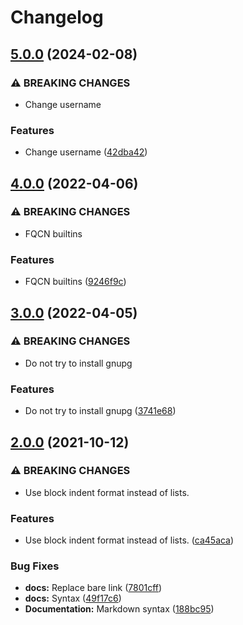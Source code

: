 # Changelog

## [5.0.0](https://github.com/agl4/ansible-role-gnupg/compare/v4.0.0...v5.0.0) (2024-02-08)


### ⚠ BREAKING CHANGES

* Change username

### Features

* Change username ([42dba42](https://github.com/agl4/ansible-role-gnupg/commit/42dba42946c1693028355974ff280a193fdf5ce1))

## [4.0.0](https://github.com/agl4/ansible-role-gnupg/compare/v3.0.0...v4.0.0) (2022-04-06)


### ⚠ BREAKING CHANGES

* FQCN builtins

### Features

* FQCN builtins ([9246f9c](https://github.com/agl4/ansible-role-gnupg/commit/9246f9cd5245dde5e9652e2c8aa076f0840b5e21))

## [3.0.0](https://www.github.com/agl4/ansible-role-gnupg/compare/v2.0.0...v3.0.0) (2022-04-05)


### ⚠ BREAKING CHANGES

* Do not try to install gnupg

### Features

* Do not try to install gnupg ([3741e68](https://www.github.com/agl4/ansible-role-gnupg/commit/3741e68211839d7b819a1d3f852c8a354881c678))

## [2.0.0](https://www.github.com/agl4/ansible-role-gnupg/compare/v1.0.2...v2.0.0) (2021-10-12)


### ⚠ BREAKING CHANGES

* Use block indent format instead of lists.

### Features

* Use block indent format instead of lists. ([ca45aca](https://www.github.com/agl4/ansible-role-gnupg/commit/ca45aca56aced6d5ddb50ef955b462d8c8727ad0))


### Bug Fixes

* **docs:** Replace bare link ([7801cff](https://www.github.com/agl4/ansible-role-gnupg/commit/7801cff968adf464ff0c81c0f16be0d4a9fd7cac))
* **docs:** Syntax ([49f17c6](https://www.github.com/agl4/ansible-role-gnupg/commit/49f17c67b3810b59842da39f25bc0ea0a8b6492a))
* **Documentation:** Markdown syntax ([188bc95](https://www.github.com/agl4/ansible-role-gnupg/commit/188bc95df7d316fc8860426e67d4da0be9d1da3b))
